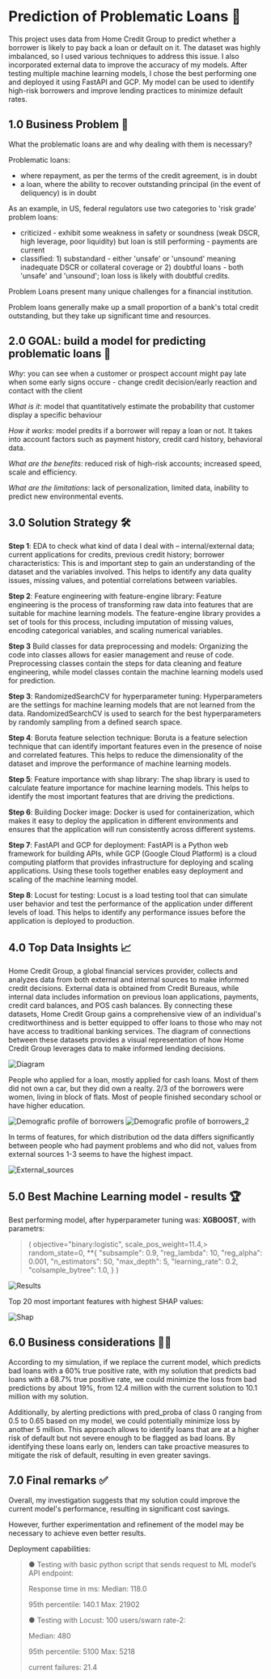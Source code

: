 # Prediction of Problematic Loans 💸

This project uses data from Home Credit Group to predict whether a borrower is likely to pay back a loan or default on it. The dataset was highly imbalanced, so I used various techniques to address this issue. I also incorporated external data to improve the accuracy of my models. After testing multiple machine learning models, I chose the best performing one and deployed it using FastAPI and GCP. My model can be used to identify high-risk borrowers and improve lending practices to minimize default rates.

## **1.0 Business Problem 💼**

What the problematic loans are and why dealing with them is necessary?

Problematic loans: 
-  where repayment, as per the terms of the credit agreement, is in doubt
-  a loan, where the ability to recover outstanding principal (in the event of deliquency) is in doubt

As an example, in US, federal regulators use two categories to 'risk grade' problem loans:
- criticized - exhibit some weakness in safety or soundness (weak DSCR, high leverage, poor liquidity) but loan is still performing - payments are current
- classified: 1) substandard - either 'unsafe' or 'unsound' meaning inadequate DSCR or collateral coverage or 2) doubtful loans - both 'unsafe' and 'unsound'; loan loss is likely with doubtful credits.

Problem Loans present many unique challenges for a financial institution.

Problem loans generally make up a small proportion of a bank's total credit outstanding, but they take up significant time and resources.

## **2.0 GOAL: build a model for predicting problematic loans 🎯**

*Why*: you can see when a customer or prospect account might pay late when some early signs occure - change credit decision/early reaction and contact with the client

*What is it*: model that quantitatively estimate the probability that customer display a specific behaviour

*How it works*: model predits if a borrower will repay a loan or not. It takes into account factors such as payment history, credit card history, behavioral data.

*What are the benefits*: reduced risk of high-risk accounts; increased speed, scale and efficiency.

*What are the limitations*: lack of personalization, limited data, inability to predict new environmental events.

## **3.0 Solution Strategy 🛠**

**Step 1**: EDA to check what kind of data I deal with – internal/external data; current applications for credits, previous credit history; borrower characteristics: This is and important step to gain an understanding of the dataset and the variables involved. This helps to identify any data quality issues, missing values, and potential correlations between variables.

**Step 2**: Feature engineering with feature-engine library: Feature engineering is the process of transforming raw data into features that are suitable for machine learning models. The feature-engine library provides a set of tools for this process, including imputation of missing values, encoding categorical variables, and scaling numerical variables.

**Step 3** Build classes for data preprocessing and models: Organizing the code into classes allows for easier management and reuse of code. Preprocessing classes contain the steps for data cleaning and feature engineering, while model classes contain the machine learning models used for prediction.

**Step 3**: RandomizedSearchCV for hyperparameter tuning: Hyperparameters are the settings for machine learning models that are not learned from the data. RandomizedSearchCV is used to search for the best hyperparameters by randomly sampling from a defined search space.

**Step 4**: Boruta feature selection technique: Boruta is a feature selection technique that can identify important features even in the presence of noise and correlated features. This helps to reduce the dimensionality of the dataset and improve the performance of machine learning models.

**Step 5**: Feature importance with shap library: The shap library is used to calculate feature importance for machine learning models. This helps to identify the most important features that are driving the predictions.

**Step 6**: Building Docker image: Docker is used for containerization, which makes it easy to deploy the application in different environments and ensures that the application will run consistently across different systems.

**Step 7**: FastAPI and GCP for deployment: FastAPI is a Python web framework for building APIs, while GCP (Google Cloud Platform) is a cloud computing platform that provides infrastructure for deploying and scaling applications. Using these tools together enables easy deployment and scaling of the machine learning model.

**Step 8**: Locust for testing: Locust is a load testing tool that can simulate user behavior and test the performance of the application under different levels of load. This helps to identify any performance issues before the application is deployed to production.

## **4.0 Top Data Insights 📈**

Home Credit Group, a global financial services provider, collects and analyzes data from both external and internal sources to make informed credit decisions. External data is obtained from Credit Bureaus, while internal data includes information on previous loan applications, payments, credit card balances, and POS cash balances. By connecting these datasets, Home Credit Group gains a comprehensive view of an individual's creditworthiness and is better equipped to offer loans to those who may not have access to traditional banking services. The diagram of connections between these datasets provides a visual representation of how Home Credit Group leverages data to make informed lending decisions.

![Diagram](diagram.png)

People who applied for a loan, mostly applied for cash loans. Most of them did not own a car, but they did own a realty. 2/3 of the borrowers were women, living in block of flats. Most of people finished secondary school or have higher education.

![Demografic profile of borrowers](demografic_data_1.png)
![Demografic profile of borrowers_2](demografic_data.png)

In terms of features, for which distribution od the data differs significantly between people who had payment problems and who did not, values from external sources 1-3 seems to have the highest impact.


![External_sources](ext_sources_distr.png)


## **5.0 Best Machine Learning model - results 🏆**

Best performing model, after hyperparameter tuning was: **XGBOOST**, with parametrs:

>(
>objective="binary:logistic",
>    scale_pos_weight=11.4,>
>    random_state=0,
>    **{
>        "subsample": 0.9,
>        "reg_lambda": 10,
>        "reg_alpha": 0.001,
>        "n_estimators": 50,
>        "max_depth": 5,
>        "learning_rate": 0.2,
>        "colsample_bytree": 1.0,
>    }
>)


![Results](results_xgboost.png)


Top 20 most important features with highest SHAP values:

![Shap](shap_values.png)


## **6.0 Business considerations 👩‍💼**

According to my simulation, if we replace the current model, which predicts bad loans with a 60% true positive rate, with my solution that predicts bad loans with a 68.7% true positive rate, we could minimize the loss from bad predictions by about 19%, from 12.4 million with the current solution to 10.1 million with my solution.

Additionally, by alerting predictions with pred_proba of class 0 ranging from 0.5 to 0.65 based on my model, we could potentially minimize loss by another 5 million. 
This approach allows to identify loans that are at a higher risk of default but not severe enough to be flagged as bad loans. By identifying these loans early on, lenders can take proactive measures to mitigate the risk of default, resulting in even greater savings.

## **7.0 Final remarks ✅**

Overall, my investigation suggests that my solution could improve the current model's performance, resulting in significant cost savings. 

However, further experimentation and refinement of the model may be necessary to achieve even better results. 

Deployment capabilities: 
> ● Testing with basic python script that sends request to ML model’s API endpoint:
> 
> Response time in ms: Median: 118.0 
> 
> 95th percentile: 140.1 Max: 21902 
> 
> ● Testing with Locust: 100 users/swarn rate-2: 
>
>Median: 480 
>
>95th percentile: 5100 Max: 5218 
>
>current failures: 21.4
